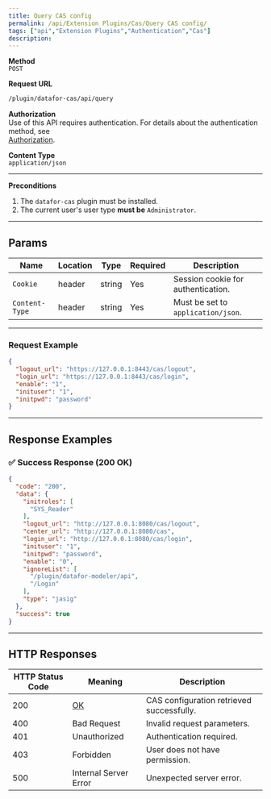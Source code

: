 ```yaml
---
title: Query CAS config
permalink: /api/Extension Plugins/Cas/Query CAS config/
tags: ["api","Extension Plugins","Authentication","Cas"]
description:
---
```


**Method**  
`POST`

**Request URL**
```html
/plugin/datafor-cas/api/query
```

**Authorization**  
Use of this API requires authentication. For details about the authentication method, see  
[Authorization](/api/index/#_5-authentication-security).

**Content Type**  
`application/json`

---

**Preconditions**
1. The `datafor-cas` plugin must be installed.
2. The current user's user type **must be** `Administrator`.

---

## **Params**

| Name          | Location | Type    | Required | Description |
|--------------|----------|---------|----------|-------------|
| `Cookie`     | header   | string  | Yes      | Session cookie for authentication. |
| `Content-Type` | header | string  | Yes      | Must be set to `application/json`. |

---

### **Request Example**

```json
{
  "logout_url": "https://127.0.0.1:8443/cas/logout",
  "login_url": "https://127.0.0.1:8443/cas/login",
  "enable": "1",
  "inituser": "1",
  "initpwd": "password"
}
```

---

## **Response Examples**

### ✅ Success Response (200 OK)
```json
{
  "code": "200",
  "data": {
    "initroles": [
      "SYS_Reader"
    ],
    "logout_url": "http://127.0.0.1:8080/cas/logout",
    "center_url": "http://127.0.0.1:8080/cas",
    "login_url": "http://127.0.0.1:8080/cas/login",
    "inituser": "1",
    "initpwd": "password",
    "enable": "0",
    "ignoreList": [
      "/plugin/datafor-modeler/api",
      "/Login"
    ],
    "type": "jasig"
  },
  "success": true
}
```

---

## **HTTP Responses**

| HTTP Status Code | Meaning                                                 | Description |
|------------------|---------------------------------------------------------|-------------|
| 200              | [OK](https://tools.ietf.org/html/rfc7231#section-6.3.1) | CAS configuration retrieved successfully. |
| 400              | Bad Request                                             | Invalid request parameters. |
| 401              | Unauthorized                                            | Authentication required. |
| 403              | Forbidden                                               | User does not have permission. |
| 500              | Internal Server Error                                   | Unexpected server error. |